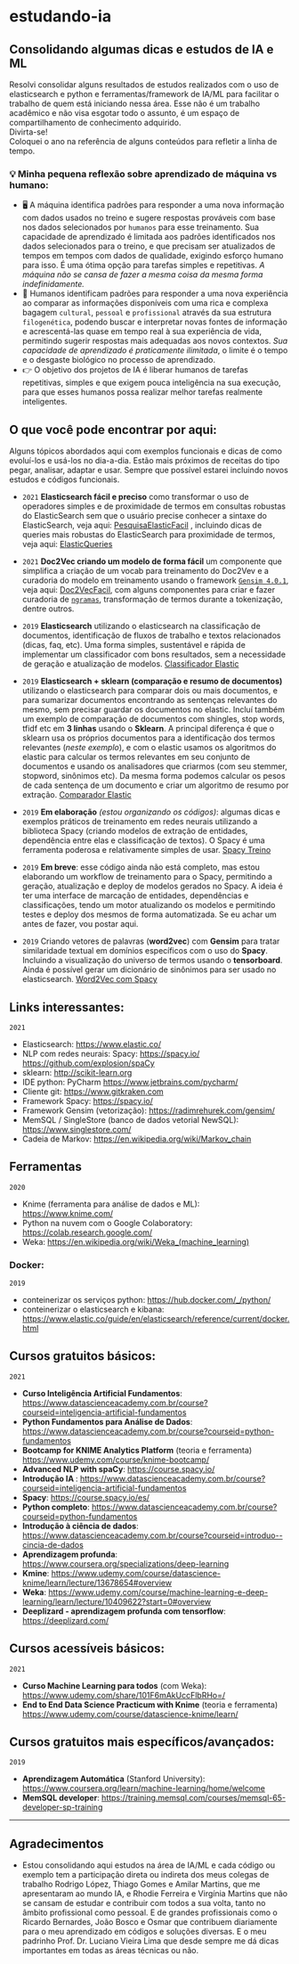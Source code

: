 # estudando-ia

## Consolidando algumas dicas e estudos de IA e ML

Resolvi consolidar alguns resultados de estudos realizados com o uso de elasticsearch e python e ferramentas/framework de IA/ML para facilitar o trabalho de quem está iniciando nessa área. Esse não é um trabalho acadêmico e não visa esgotar todo o assunto, é um espaço de compartilhamento de conhecimento adquirido. <br>
Divirta-se!<br>
Coloquei o ano na referência de alguns conteúdos para refletir a linha de tempo.

### 💡 Minha pequena reflexão sobre aprendizado de máquina vs humano: 
 - 🖥️ A máquina identifica padrões para responder a uma nova informação com dados usados no treino e sugere respostas prováveis com base nos dados selecionados por `humanos` para esse treinamento. Sua capacidade de aprendizado é limitada aos padrões identificados nos dados selecionados para o treino, e que precisam ser atualizados de tempos em tempos com dados de qualidade, exigindo esforço humano para isso. É uma ótima opção para tarefas simples e repetitivas. <i>A máquina não se cansa de fazer a mesma coisa da mesma forma indefinidamente.</i>
 - :bust_in_silhouette: Humanos identificam padrões para responder a uma nova experiência ao comparar as informações disponíveis com uma rica e complexa bagagem  `cultural`, `pessoal` e `profissional` através da sua estrutura `filogenética`, podendo buscar e interpretar novas fontes de informação e acrescentá-las quase em tempo real à sua experiência de vida, permitindo sugerir respostas mais adequadas aos novos contextos. <i>Sua capacidade de aprendizado é praticamente ilimitada</i>, o limite é o tempo e o desgaste biológico no processo de aprendizado. 
 - :point_right: O objetivo dos projetos de IA é liberar humanos de tarefas repetitivas, simples e que exigem pouca inteligência na sua execução, para que esses humanos possa realizar melhor tarefas realmente inteligentes.
 
## O que você pode encontrar por aqui: 
Alguns tópicos abordados aqui com exemplos funcionais e dicas de como evoluí-los e usá-los no dia-a-dia. Estão mais próximos de receitas do tipo pegar, analisar, adaptar e usar. Sempre que possível estarei incluindo novos estudos e códigos funcionais.

- `2021` <b> Elasticsearch fácil e preciso</b> como transformar o uso de operadores simples e de proximidade de termos em consultas robustas do ElasticSearch sem que o usuário precise conhecer a sintaxe do ElasticSearch, veja aqui: [PesquisaElasticFacil](https://github.com/luizanisio/PesquisaElasticFacil) , incluindo dicas de queries mais robustas do ElasticSearch para proximidade de termos, veja aqui: [ElasticQueries](https://github.com/luizanisio/PesquisaElasticFacil/blob/main/ElasticQueries.md)

- `2021` <b> Doc2Vec criando um modelo de forma fácil</b> um componente que simplifica a criação de um vocab para treinamento do Doc2Vev e a curadoria do modelo em treinamento usando o framework [`Gensim 4.0.1`](https://radimrehurek.com/gensim/), veja aqui: [Doc2VecFacil](https://github.com/luizanisio/Doc2VecFacil), com alguns componentes para criar e fazer curadoria de [`ngramas`](https://github.com/luizanisio/Doc2VecFacil/blob/main/readme_ngramas.md), transformação de termos durante a tokenização, dentre outros. 

- `2019` <b> Elasticsearch</b> utilizando o elasticsearch na classificação de documentos, identificação de fluxos de trabalho e textos relacionados (dicas, faq, etc). Uma forma simples, sustentável e rápida de implementar um classificador com bons resultados, sem a necessidade de geração e atualização de modelos. [Classificador Elastic](https://github.com/luizanisio/classificador_elastic) 

- `2019` <b> Elasticsearch + sklearn (comparação e resumo de documentos)</b> utilizando o elasticsearch para comparar dois ou mais documentos, e para sumarizar documentos encontrando as sentenças relevantes do mesmo, sem precisar guardar os documentos no elastic. Incluí também um exemplo de comparação de documentos com shingles, stop words, tfidf etc em <b>3 linhas</b> usando o <b>Sklearn</b>. A principal diferença é que o sklearn usa os próprios documentos para a identificação dos termos relevantes (<i>neste exemplo</i>), e com o elastic usamos os algoritmos do elastic para calcular os termos relevantes em seu conjunto de documentos e usando os analisadores que criarmos (com seu stemmer, stopword, sinônimos etc). Da mesma forma podemos calcular os pesos de cada sentença de um documento e criar um algoritmo de resumo por extração. [Comparador Elastic](https://github.com/luizanisio/comparador_elastic) 
 
- `2019` <b>Em elaboração</b> <i>(estou organizando os códigos)</i>: algumas dicas e exemplos práticos de treinamento em redes neurais utilizando a biblioteca Spacy (criando modelos de extração de entidades, dependência entre elas e classificação de textos). O Spacy é uma ferramenta poderosa e relativamente simples de usar. [Spacy Treino](https://github.com/luizanisio/spacy_treino) 
 
- `2019` <b>Em breve</b>: esse código ainda não está completo, mas estou elaborando um workflow de treinamento para o Spacy, permitindo a geração, atualização e deploy de modelos gerados no Spacy. A ideia é ter uma interface de marcação de entidades, dependências e classificações, tendo um motor atualizando os modelos e permitindo testes e deploy dos mesmos de forma automatizada. Se eu achar um antes de fazer, vou postar aqui.
 
- `2019` Criando vetores de palavras (<b>word2vec</b>) com <b>Gensim</b> para tratar similaridade textual em domínios específicos com o uso do <b>Spacy</b>. Incluindo a visualização do universo de termos usando o <b>tensorboard</b>. Ainda é possível gerar um dicionário de sinônimos para ser usado no elasticsearch. [Word2Vec com Spacy](https://github.com/luizanisio/word2vec_spacy) 
 
## Links interessantes:
`2021` 
- Elasticsearch: https://www.elastic.co/
- NLP com redes neurais: Spacy: https://spacy.io/  https://github.com/explosion/spaCy
- sklearn: http://scikit-learn.org
- IDE python: PyCharm https://www.jetbrains.com/pycharm/
- Cliente git: https://www.gitkraken.com
- Framework Spacy: https://spacy.io/
- Framework Gensim (vetorização): https://radimrehurek.com/gensim/
- MemSQL / SingleStore (banco de dados vetorial NewSQL): https://www.singlestore.com/
- Cadeia de Markov: https://en.wikipedia.org/wiki/Markov_chain

## Ferramentas 
`2020` 
- Knime (ferramenta para análise de dados e ML): https://www.knime.com/
- Python na nuvem com o Google Colaboratory: https://colab.research.google.com/
- Weka: https://en.wikipedia.org/wiki/Weka_(machine_learning)

### Docker:
`2019` 
  - conteinerizar os serviços python: https://hub.docker.com/_/python/
  - conteinerizar o elasticsearch e kibana: https://www.elastic.co/guide/en/elasticsearch/reference/current/docker.html

## Cursos gratuitos básicos:
`2021` 
- <b>Curso Inteligência Artificial Fundamentos</b>: https://www.datascienceacademy.com.br/course?courseid=inteligencia-artificial-fundamentos
- <b>Python Fundamentos para Análise de Dados</b>: https://www.datascienceacademy.com.br/course?courseid=python-fundamentos
- <b>Bootcamp for KNIME Analytics Platform</b> (teoria e ferramenta) https://www.udemy.com/course/knime-bootcamp/
- <b>Advanced NLP with spaCy</b>: https://course.spacy.io/
- <b>Introdução IA </b>: https://www.datascienceacademy.com.br/course?courseid=inteligencia-artificial-fundamentos
- <b>Spacy</b>: https://course.spacy.io/es/
- <b>Python completo</b>: https://www.datascienceacademy.com.br/course?courseid=python-fundamentos
- <b>Introdução à ciência de dados</b>: https://www.datascienceacademy.com.br/course?courseid=introduo--cincia-de-dados
- <b>Aprendizagem profunda</b>: https://www.coursera.org/specializations/deep-learning
- <b>Kmine</b>: https://www.udemy.com/course/datascience-knime/learn/lecture/13678654#overview
- <b>Weka</b>: https://www.udemy.com/course/machine-learning-e-deep-learning/learn/lecture/10409622?start=0#overview
- <b>Deeplizard - aprendizagem profunda com tensorflow</b>: https://deeplizard.com/

## Cursos acessíveis básicos:
`2021` 
- <b>Curso Machine Learning para todos</b> (com Weka): https://www.udemy.com/share/101F6mAkUccFlbRHo=/
- <b>End to End Data Science Practicum with Knime</b> (teoria e ferramenta) https://www.udemy.com/course/datascience-knime/learn/

## Cursos gratuitos mais específicos/avançados:
`2019` 
- <b>Aprendizagem Automática</b> (Stanford University):  https://www.coursera.org/learn/machine-learning/home/welcome
- <b>MemSQL developer</b>: https://training.memsql.com/courses/memsql-65-developer-sp-training
<hr>

## Agradecimentos
- Estou consolidando aqui estudos na área de IA/ML e cada código ou exemplo tem a participação direta ou indireta dos meus colegas de trabalho Rodrigo López, Thiago Gomes e Amilar Martins, que me apresentaram ao mundo IA, e Rhodie Ferreira e Virgínia Martins que não se cansam de estudar e contribuir com todos a sua volta, tanto no âmbito profissional como pessoal. E de grandes profissionais como o Ricardo Bernardes, João Bosco e Osmar que contribuem diariamente para o meu aprendizado em códigos e soluções diversas. E o meu padrinho Prof. Dr. Luciano Vieira Lima que desde sempre me dá dicas importantes em todas as áreas técnicas ou não.
